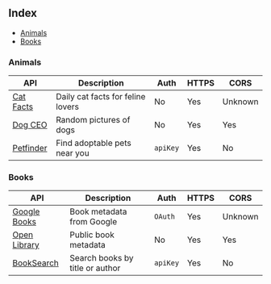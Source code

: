 ## Index

* [Animals](#animals)
* [Books](#books)

### Animals

| API | Description | Auth | HTTPS | CORS |
|---|---|---|---|---|
| [Cat Facts](https://catfact.ninja) | Daily cat facts for feline lovers | No | Yes | Unknown |
| [Dog CEO](https://dog.ceo/dog-api/) | Random pictures of dogs | No | Yes | Yes |
| [Petfinder](https://www.petfinder.com/developers/) | Find adoptable pets near you | `apiKey` | Yes | No |

### Books

| API | Description | Auth | HTTPS | CORS |
|---|---|---|---|---|
| [Google Books](https://developers.google.com/books/) | Book metadata from Google | `OAuth` | Yes | Unknown |
| [Open Library](https://openlibrary.org/developers/api) | Public book metadata | No | Yes | Yes |
| [BookSearch](https://example.com/api) | Search books by title or author | `apiKey` | Yes | No |
